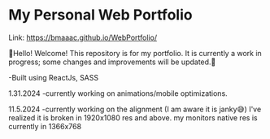 # My Personal Web Portfolio
Link: https://bmaaac.github.io/WebPortfolio/

👋Hello! Welcome! This repository is for my portfolio. It is currently a work in progress; some changes and improvements will be updated.👀

-Built using ReactJs, SASS

1.31.2024
-currently working on animations/mobile optimizations.

11.5.2024
-currently working on the alignment (I am aware it is janky😅) I've realized it is broken in 1920x1080 res and above.
my monitors native res is currently in 1366x768

##
